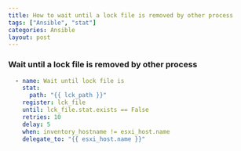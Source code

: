 ```yaml
---
title: How to wait until a lock file is removed by other process
tags: ["Ansible", "stat"]
categories: Ansible
layout: post
---
```

### Wait until a lock file is removed by other process
```yaml
  - name: Wait until lock file is
    stat:
      path: "{{ lck_path }}"
    register: lck_file
    until: lck_file.stat.exists == False
    retries: 10
    delay: 5
    when: inventory_hostname != esxi_host.name
    delegate_to: "{{ esxi_host.name }}"
```
